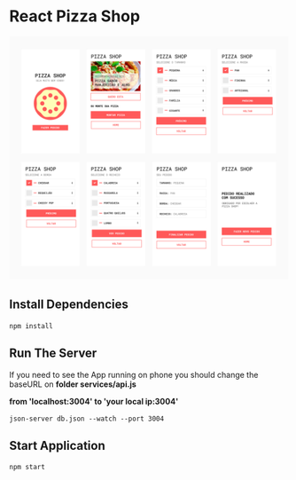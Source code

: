 # React Pizza Shop

![alt test](screenshots/react-pizza-shop.jpg)

## Install Dependencies

```
npm install
```

## Run The Server

If you need to see the App running on phone you should change the baseURL on **folder services/api.js**

**from 'localhost:3004' to 'your local ip:3004'**

```
json-server db.json --watch --port 3004
```

## Start Application

```
npm start
```
